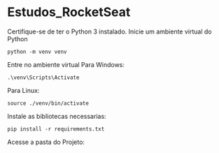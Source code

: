 # Estudos_RocketSeat

Certifique-se de ter o Python 3 instalado.
Inicie um ambiente virtual do Python

``` 
python -m venv venv
```

Entre no ambiente virtual
Para Windows:

``` 
.\venv\Scripts\Activate
```

Para Linux:

```
source ./venv/bin/activate
```

Instale as bibliotecas necessarias:

```
pip install -r requirements.txt
```

Acesse a pasta do Projeto: 

```

```
